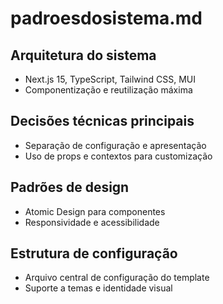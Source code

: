 # padroesdosistema.md

## Arquitetura do sistema
- Next.js 15, TypeScript, Tailwind CSS, MUI
- Componentização e reutilização máxima

## Decisões técnicas principais
- Separação de configuração e apresentação
- Uso de props e contextos para customização

## Padrões de design
- Atomic Design para componentes
- Responsividade e acessibilidade

## Estrutura de configuração
- Arquivo central de configuração do template
- Suporte a temas e identidade visual 